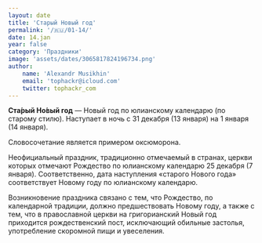 ```yaml
---
layout: date
title: 'Старый Новый год'
permalink: '/🇷🇺/01-14/'
date: 14.jan
year: false
category: 'Праздники'
image: 'assets/dates/3065817824196734.png'
author:
    name: 'Alexandr Musikhin'
    email: 'tophackr@icloud.com'
    twitter: tophackr_com
---
```


**Ста́рый Но́вый год** — Новый год по юлианскому календарю (по старому стилю). Наступает в ночь с 31 декабря (13 января) на 1 января (14 января).

Словосочетание является примером оксюморона.

Неофициальный праздник, традиционно отмечаемый в странах, церкви которых отмечают Рождество по юлианскому календарю 25 декабря (7 января). Соответственно, дата наступления «старого Нового года» соответствует Новому году по юлианскому календарю.

Возникновение праздника связано с тем, что Рождество, по календарной традиции, должно предшествовать Новому году, а также с тем, что в православной церкви на григорианский Новый год приходится рождественский пост, исключающий обильные застолья, употребление скоромной пищи и увеселения.
